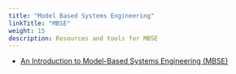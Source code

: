 ```yaml
---
title: "Model Based Systems Engineering"
linkTitle: "MBSE"
weight: 15
description: Resources and tools for MBSE
---
```


* [An Introduction to Model-Based Systems Engineering (MBSE)](https://insights.sei.cmu.edu/blog/introduction-model-based-systems-engineering-mbse/)
